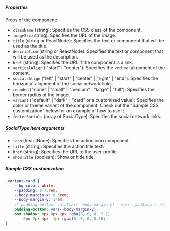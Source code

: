 ##### Properties

Props of the component:

- `className` (string): Specifies the CSS class of the component.
- `imageSrc` (string): Specifies the URL of the image.
- `title` (string or ReactNode): Specifies the text or component that will be used as the title.
- `description` (string or ReactNode): Specifies the text or component that will be used as the description.
- `href` (string): Specifies the URL if the component is a link.
- `verticalAlign` ( "start" | "center"): Specifies the vertical alignment of the content.
- `socialsAlign` ("left" | "start" | "center" | "right" | "end"): Specifies the horizontal alignment of the social network links.
- `rounded` ("none" | "small" | "medium" | "large" | "full"): Specifies the border radius of the image.
- `variant` ("default" | "dark" | "card" or a customized value): Specifies the color or theme variant of the component. Check out the "Sample CSS customization" below for an example of how to use it.
- `footerSocials` (array of SocialType): Specifies the social network links.

##### SocialType item arguments

- `icon` (ReactNode): Specifies the action icon component.
- `title` (string): Specifies the action title text.
- `href` (string): Specifies the URL to the user profile.
- `showTitle` (boolean): Show or hide title.

##### Sample CSS customization

```css
.variant-card {
    --bg-color: white;
    --padding: 0.75rem;
    --body-margin-x: 0.5rem;
    --body-margin-y: 1rem;
    /* padding-bottom: calc(var(--body-margin-y) - var(--padding)); */
    padding-bottom: var(--body-margin-y);
    box-shadow: 0px 0px 2px rgba(0, 0, 0, 0.1),
        0px 2px 4px -1px rgba(0, 0, 0, 0.2);
}
```
